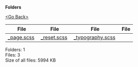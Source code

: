 **Folders**

[&lt;Go Back&gt;](../right.html)

<table><thead><tr class="header"><th><strong>File</strong></th><th><strong>File</strong></th><th><strong>File</strong></th><th><strong>File</strong></th></tr></thead><tbody><tr class="odd"><td><a href="_page.scss">_page.scss</a> </td><td><a href="_reset.scss">_reset.scss</a> </td><td><a href="_typography.scss">_typography.scss</a> </td><td></td></tr></tbody></table>

Folders: 1  
Files: 3  
Size of all files: 5994 KB
